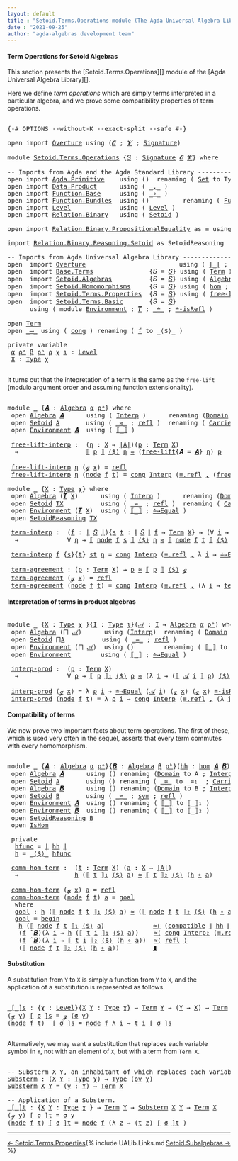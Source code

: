 ```yaml
---
layout: default
title : "Setoid.Terms.Operations module (The Agda Universal Algebra Library)"
date : "2021-09-25"
author: "agda-algebras development team"
---
```


#### <a id="term-operations">Term Operations for Setoid Algebras</a>

This section presents the [Setoid.Terms.Operations][] module of the [Agda Universal Algebra Library][].

Here we define *term operations* which are simply terms interpreted in a particular algebra, and we prove some compatibility properties of term operations.

<pre class="Agda">

<a id="511" class="Symbol">{-#</a> <a id="515" class="Keyword">OPTIONS</a> <a id="523" class="Pragma">--without-K</a> <a id="535" class="Pragma">--exact-split</a> <a id="549" class="Pragma">--safe</a> <a id="556" class="Symbol">#-}</a>

<a id="561" class="Keyword">open</a> <a id="566" class="Keyword">import</a> <a id="573" href="Overture.html" class="Module">Overture</a> <a id="582" class="Keyword">using</a> <a id="588" class="Symbol">(</a><a id="589" href="Overture.Signatures.html#520" class="Generalizable">𝓞</a> <a id="591" class="Symbol">;</a> <a id="593" href="Overture.Signatures.html#522" class="Generalizable">𝓥</a> <a id="595" class="Symbol">;</a> <a id="597" href="Overture.Signatures.html#3171" class="Function">Signature</a><a id="606" class="Symbol">)</a>

<a id="609" class="Keyword">module</a> <a id="616" href="Setoid.Terms.Operations.html" class="Module">Setoid.Terms.Operations</a> <a id="640" class="Symbol">{</a><a id="641" href="Setoid.Terms.Operations.html#641" class="Bound">𝑆</a> <a id="643" class="Symbol">:</a> <a id="645" href="Overture.Signatures.html#3171" class="Function">Signature</a> <a id="655" href="Overture.Signatures.html#520" class="Generalizable">𝓞</a> <a id="657" href="Overture.Signatures.html#522" class="Generalizable">𝓥</a><a id="658" class="Symbol">}</a> <a id="660" class="Keyword">where</a>

<a id="667" class="Comment">-- Imports from Agda and the Agda Standard Library ---------------------</a>
<a id="740" class="Keyword">open</a> <a id="745" class="Keyword">import</a> <a id="752" href="Agda.Primitive.html" class="Module">Agda.Primitive</a>    <a id="770" class="Keyword">using</a> <a id="776" class="Symbol">()</a>  <a id="780" class="Keyword">renaming</a> <a id="789" class="Symbol">(</a> <a id="791" href="Agda.Primitive.html#326" class="Primitive">Set</a> <a id="795" class="Symbol">to</a> <a id="798" class="Primitive">Type</a> <a id="803" class="Symbol">)</a>
<a id="805" class="Keyword">open</a> <a id="810" class="Keyword">import</a> <a id="817" href="Data.Product.html" class="Module">Data.Product</a>      <a id="835" class="Keyword">using</a> <a id="841" class="Symbol">(</a> <a id="843" href="Agda.Builtin.Sigma.html#236" class="InductiveConstructor Operator">_,_</a> <a id="847" class="Symbol">)</a>
<a id="849" class="Keyword">open</a> <a id="854" class="Keyword">import</a> <a id="861" href="Function.Base.html" class="Module">Function.Base</a>     <a id="879" class="Keyword">using</a> <a id="885" class="Symbol">(</a> <a id="887" href="Function.Base.html#1031" class="Function Operator">_∘_</a> <a id="891" class="Symbol">)</a>
<a id="893" class="Keyword">open</a> <a id="898" class="Keyword">import</a> <a id="905" href="Function.Bundles.html" class="Module">Function.Bundles</a>  <a id="923" class="Keyword">using</a> <a id="929" class="Symbol">()</a>         <a id="940" class="Keyword">renaming</a> <a id="949" class="Symbol">(</a> <a id="951" href="Function.Bundles.html#1868" class="Record">Func</a> <a id="956" class="Symbol">to</a> <a id="959" class="Record">_⟶_</a> <a id="963" class="Symbol">)</a>
<a id="965" class="Keyword">open</a> <a id="970" class="Keyword">import</a> <a id="977" href="Level.html" class="Module">Level</a>             <a id="995" class="Keyword">using</a> <a id="1001" class="Symbol">(</a> <a id="1003" href="Agda.Primitive.html#597" class="Postulate">Level</a> <a id="1009" class="Symbol">)</a>
<a id="1011" class="Keyword">open</a> <a id="1016" class="Keyword">import</a> <a id="1023" href="Relation.Binary.html" class="Module">Relation.Binary</a>   <a id="1041" class="Keyword">using</a> <a id="1047" class="Symbol">(</a> <a id="1049" href="Relation.Binary.Bundles.html#1009" class="Record">Setoid</a> <a id="1056" class="Symbol">)</a>

<a id="1059" class="Keyword">open</a> <a id="1064" class="Keyword">import</a> <a id="1071" href="Relation.Binary.PropositionalEquality.html" class="Module">Relation.Binary.PropositionalEquality</a> <a id="1109" class="Symbol">as</a> <a id="1112" class="Module">≡</a> <a id="1114" class="Keyword">using</a> <a id="1120" class="Symbol">(</a> <a id="1122" href="Agda.Builtin.Equality.html#151" class="Datatype Operator">_≡_</a> <a id="1126" class="Symbol">)</a>

<a id="1129" class="Keyword">import</a> <a id="1136" href="Relation.Binary.Reasoning.Setoid.html" class="Module">Relation.Binary.Reasoning.Setoid</a> <a id="1169" class="Symbol">as</a> <a id="1172" class="Module">SetoidReasoning</a>

<a id="1189" class="Comment">-- Imports from Agda Universal Algebra Library -----------------------------------</a>
<a id="1272" class="Keyword">open</a>  <a id="1278" class="Keyword">import</a> <a id="1285" href="Overture.html" class="Module">Overture</a>                         <a id="1318" class="Keyword">using</a> <a id="1324" class="Symbol">(</a> <a id="1326" href="Overture.Basic.html#4303" class="Function Operator">∣_∣</a> <a id="1330" class="Symbol">;</a> <a id="1332" href="Overture.Basic.html#4341" class="Function Operator">∥_∥</a> <a id="1336" class="Symbol">)</a>
<a id="1338" class="Keyword">open</a>  <a id="1344" class="Keyword">import</a> <a id="1351" href="Base.Terms.html" class="Module">Base.Terms</a>               <a id="1376" class="Symbol">{</a><a id="1377" class="Argument">𝑆</a> <a id="1379" class="Symbol">=</a> <a id="1381" href="Setoid.Terms.Operations.html#641" class="Bound">𝑆</a><a id="1382" class="Symbol">}</a> <a id="1384" class="Keyword">using</a> <a id="1390" class="Symbol">(</a> <a id="1392" href="Base.Terms.Basic.html#2087" class="Datatype">Term</a> <a id="1397" class="Symbol">)</a>
<a id="1399" class="Keyword">open</a>  <a id="1405" class="Keyword">import</a> <a id="1412" href="Setoid.Algebras.html" class="Module">Setoid.Algebras</a>          <a id="1437" class="Symbol">{</a><a id="1438" class="Argument">𝑆</a> <a id="1440" class="Symbol">=</a> <a id="1442" href="Setoid.Terms.Operations.html#641" class="Bound">𝑆</a><a id="1443" class="Symbol">}</a> <a id="1445" class="Keyword">using</a> <a id="1451" class="Symbol">(</a> <a id="1453" href="Setoid.Algebras.Basic.html#2865" class="Record">Algebra</a> <a id="1461" class="Symbol">;</a> <a id="1463" href="Setoid.Algebras.Basic.html#3804" class="Function Operator">_̂_</a> <a id="1467" class="Symbol">;</a> <a id="1469" href="Setoid.Algebras.Basic.html#1094" class="Function">ov</a> <a id="1472" class="Symbol">;</a> <a id="1474" href="Setoid.Algebras.Products.html#1635" class="Function">⨅</a> <a id="1476" class="Symbol">)</a>
<a id="1478" class="Keyword">open</a>  <a id="1484" class="Keyword">import</a> <a id="1491" href="Setoid.Homomorphisms.html" class="Module">Setoid.Homomorphisms</a>     <a id="1516" class="Symbol">{</a><a id="1517" class="Argument">𝑆</a> <a id="1519" class="Symbol">=</a> <a id="1521" href="Setoid.Terms.Operations.html#641" class="Bound">𝑆</a><a id="1522" class="Symbol">}</a> <a id="1524" class="Keyword">using</a> <a id="1530" class="Symbol">(</a> <a id="1532" href="Setoid.Homomorphisms.Basic.html#1918" class="Function">hom</a> <a id="1536" class="Symbol">;</a> <a id="1538" href="Setoid.Homomorphisms.Basic.html#1825" class="Record">IsHom</a> <a id="1544" class="Symbol">)</a>
<a id="1546" class="Keyword">open</a>  <a id="1552" class="Keyword">import</a> <a id="1559" href="Setoid.Terms.Properties.html" class="Module">Setoid.Terms.Properties</a>  <a id="1584" class="Symbol">{</a><a id="1585" class="Argument">𝑆</a> <a id="1587" class="Symbol">=</a> <a id="1589" href="Setoid.Terms.Operations.html#641" class="Bound">𝑆</a><a id="1590" class="Symbol">}</a> <a id="1592" class="Keyword">using</a> <a id="1598" class="Symbol">(</a> <a id="1600" href="Setoid.Terms.Properties.html#2572" class="Function">free-lift</a> <a id="1610" class="Symbol">)</a>
<a id="1612" class="Keyword">open</a>  <a id="1618" class="Keyword">import</a> <a id="1625" href="Setoid.Terms.Basic.html" class="Module">Setoid.Terms.Basic</a>       <a id="1650" class="Symbol">{</a><a id="1651" class="Argument">𝑆</a> <a id="1653" class="Symbol">=</a> <a id="1655" href="Setoid.Terms.Operations.html#641" class="Bound">𝑆</a><a id="1656" class="Symbol">}</a>
      <a id="1664" class="Keyword">using</a> <a id="1670" class="Symbol">(</a> <a id="1672" class="Keyword">module</a> <a id="1679" href="Setoid.Terms.Basic.html#3846" class="Module">Environment</a> <a id="1691" class="Symbol">;</a> <a id="1693" href="Setoid.Terms.Basic.html#2876" class="Function">𝑻</a> <a id="1695" class="Symbol">;</a> <a id="1697" href="Setoid.Terms.Basic.html#2024" class="Datatype Operator">_≐_</a> <a id="1701" class="Symbol">;</a> <a id="1703" href="Setoid.Terms.Basic.html#2259" class="Function">≐-isRefl</a> <a id="1712" class="Symbol">)</a>

<a id="1715" class="Keyword">open</a> <a id="1720" href="Base.Terms.Basic.html#2087" class="Module">Term</a>
<a id="1725" class="Keyword">open</a> <a id="1730" href="Setoid.Terms.Operations.html#959" class="Module">_⟶_</a> <a id="1734" class="Keyword">using</a> <a id="1740" class="Symbol">(</a> <a id="1742" href="Function.Bundles.html#1938" class="Field">cong</a> <a id="1747" class="Symbol">)</a> <a id="1749" class="Keyword">renaming</a> <a id="1758" class="Symbol">(</a> <a id="1760" href="Function.Bundles.html#1919" class="Field">f</a> <a id="1762" class="Symbol">to</a> <a id="1765" class="Field">_⟨$⟩_</a> <a id="1771" class="Symbol">)</a>

<a id="1774" class="Keyword">private</a> <a id="1782" class="Keyword">variable</a>
 <a id="1792" href="Setoid.Terms.Operations.html#1792" class="Generalizable">α</a> <a id="1794" href="Setoid.Terms.Operations.html#1794" class="Generalizable">ρᵃ</a> <a id="1797" href="Setoid.Terms.Operations.html#1797" class="Generalizable">β</a> <a id="1799" href="Setoid.Terms.Operations.html#1799" class="Generalizable">ρᵇ</a> <a id="1802" href="Setoid.Terms.Operations.html#1802" class="Generalizable">ρ</a> <a id="1804" href="Setoid.Terms.Operations.html#1804" class="Generalizable">χ</a> <a id="1806" href="Setoid.Terms.Operations.html#1806" class="Generalizable">ι</a> <a id="1808" class="Symbol">:</a> <a id="1810" href="Agda.Primitive.html#597" class="Postulate">Level</a>
 <a id="1817" href="Setoid.Terms.Operations.html#1817" class="Generalizable">X</a> <a id="1819" class="Symbol">:</a> <a id="1821" href="Setoid.Terms.Operations.html#798" class="Primitive">Type</a> <a id="1826" href="Setoid.Terms.Operations.html#1804" class="Generalizable">χ</a>

</pre>

It turns out that the intepretation of a term is the same as the `free-lift` (modulo argument order and assuming function extensionality).

<pre class="Agda">

<a id="1995" class="Keyword">module</a> <a id="2002" href="Setoid.Terms.Operations.html#2002" class="Module">_</a> <a id="2004" class="Symbol">{</a><a id="2005" href="Setoid.Terms.Operations.html#2005" class="Bound">𝑨</a> <a id="2007" class="Symbol">:</a> <a id="2009" href="Setoid.Algebras.Basic.html#2865" class="Record">Algebra</a> <a id="2017" href="Setoid.Terms.Operations.html#1792" class="Generalizable">α</a> <a id="2019" href="Setoid.Terms.Operations.html#1794" class="Generalizable">ρᵃ</a><a id="2021" class="Symbol">}</a> <a id="2023" class="Keyword">where</a>
 <a id="2030" class="Keyword">open</a> <a id="2035" href="Setoid.Algebras.Basic.html#2865" class="Module">Algebra</a> <a id="2043" href="Setoid.Terms.Operations.html#2005" class="Bound">𝑨</a>      <a id="2050" class="Keyword">using</a> <a id="2056" class="Symbol">(</a> <a id="2058" href="Setoid.Algebras.Basic.html#2944" class="Field">Interp</a> <a id="2065" class="Symbol">)</a>      <a id="2072" class="Keyword">renaming</a> <a id="2081" class="Symbol">(</a><a id="2082" href="Setoid.Algebras.Basic.html#2922" class="Field">Domain</a> <a id="2089" class="Symbol">to</a> <a id="2092" class="Field">A</a> <a id="2094" class="Symbol">)</a>
 <a id="2097" class="Keyword">open</a> <a id="2102" href="Relation.Binary.Bundles.html#1009" class="Module">Setoid</a> <a id="2109" href="Setoid.Terms.Operations.html#2092" class="Field">A</a>       <a id="2117" class="Keyword">using</a> <a id="2123" class="Symbol">(</a> <a id="2125" href="Relation.Binary.Bundles.html#1098" class="Field Operator">_≈_</a> <a id="2129" class="Symbol">;</a> <a id="2131" href="Relation.Binary.Structures.html#1568" class="Function">refl</a> <a id="2136" class="Symbol">)</a>  <a id="2139" class="Keyword">renaming</a> <a id="2148" class="Symbol">(</a> <a id="2150" href="Relation.Binary.Bundles.html#1072" class="Field">Carrier</a> <a id="2158" class="Symbol">to</a> <a id="2161" class="Field">∣A∣</a> <a id="2165" class="Symbol">)</a>
 <a id="2168" class="Keyword">open</a> <a id="2173" href="Setoid.Terms.Basic.html#3846" class="Module">Environment</a> <a id="2185" href="Setoid.Terms.Operations.html#2005" class="Bound">𝑨</a>  <a id="2188" class="Keyword">using</a> <a id="2194" class="Symbol">(</a> <a id="2196" href="Setoid.Terms.Basic.html#4904" class="Function Operator">⟦_⟧</a> <a id="2200" class="Symbol">)</a>

 <a id="2204" href="Setoid.Terms.Operations.html#2204" class="Function">free-lift-interp</a> <a id="2221" class="Symbol">:</a>  <a id="2224" class="Symbol">(</a><a id="2225" href="Setoid.Terms.Operations.html#2225" class="Bound">η</a> <a id="2227" class="Symbol">:</a> <a id="2229" href="Setoid.Terms.Operations.html#1817" class="Generalizable">X</a> <a id="2231" class="Symbol">→</a> <a id="2233" href="Setoid.Terms.Operations.html#2161" class="Function">∣A∣</a><a id="2236" class="Symbol">)(</a><a id="2238" href="Setoid.Terms.Operations.html#2238" class="Bound">p</a> <a id="2240" class="Symbol">:</a> <a id="2242" href="Base.Terms.Basic.html#2087" class="Datatype">Term</a> <a id="2247" href="Setoid.Terms.Operations.html#1817" class="Generalizable">X</a><a id="2248" class="Symbol">)</a>
  <a id="2252" class="Symbol">→</a>                  <a id="2271" href="Setoid.Terms.Basic.html#4904" class="Function Operator">⟦</a> <a id="2273" href="Setoid.Terms.Operations.html#2238" class="Bound">p</a> <a id="2275" href="Setoid.Terms.Basic.html#4904" class="Function Operator">⟧</a> <a id="2277" href="Setoid.Terms.Operations.html#1765" class="Field Operator">⟨$⟩</a> <a id="2281" href="Setoid.Terms.Operations.html#2225" class="Bound">η</a> <a id="2283" href="Relation.Binary.Bundles.html#1098" class="Function Operator">≈</a> <a id="2285" class="Symbol">(</a><a id="2286" href="Setoid.Terms.Properties.html#2572" class="Function">free-lift</a><a id="2295" class="Symbol">{</a><a id="2296" class="Argument">𝑨</a> <a id="2298" class="Symbol">=</a> <a id="2300" href="Setoid.Terms.Operations.html#2005" class="Bound">𝑨</a><a id="2301" class="Symbol">}</a> <a id="2303" href="Setoid.Terms.Operations.html#2225" class="Bound">η</a><a id="2304" class="Symbol">)</a> <a id="2306" href="Setoid.Terms.Operations.html#2238" class="Bound">p</a>

 <a id="2310" href="Setoid.Terms.Operations.html#2204" class="Function">free-lift-interp</a> <a id="2327" href="Setoid.Terms.Operations.html#2327" class="Bound">η</a> <a id="2329" class="Symbol">(</a><a id="2330" href="Base.Terms.Basic.html#2128" class="InductiveConstructor">ℊ</a> <a id="2332" href="Setoid.Terms.Operations.html#2332" class="Bound">x</a><a id="2333" class="Symbol">)</a> <a id="2335" class="Symbol">=</a> <a id="2337" href="Relation.Binary.Structures.html#1568" class="Function">refl</a>
 <a id="2343" href="Setoid.Terms.Operations.html#2204" class="Function">free-lift-interp</a> <a id="2360" href="Setoid.Terms.Operations.html#2360" class="Bound">η</a> <a id="2362" class="Symbol">(</a><a id="2363" href="Base.Terms.Basic.html#2170" class="InductiveConstructor">node</a> <a id="2368" href="Setoid.Terms.Operations.html#2368" class="Bound">f</a> <a id="2370" href="Setoid.Terms.Operations.html#2370" class="Bound">t</a><a id="2371" class="Symbol">)</a> <a id="2373" class="Symbol">=</a> <a id="2375" href="Function.Bundles.html#1938" class="Field">cong</a> <a id="2380" href="Setoid.Algebras.Basic.html#2944" class="Field">Interp</a> <a id="2387" class="Symbol">(</a><a id="2388" href="Agda.Builtin.Equality.html#208" class="InductiveConstructor">≡.refl</a> <a id="2395" href="Agda.Builtin.Sigma.html#236" class="InductiveConstructor Operator">,</a> <a id="2397" class="Symbol">(</a><a id="2398" href="Setoid.Terms.Operations.html#2204" class="Function">free-lift-interp</a> <a id="2415" href="Setoid.Terms.Operations.html#2360" class="Bound">η</a><a id="2416" class="Symbol">)</a> <a id="2418" href="Function.Base.html#1031" class="Function Operator">∘</a> <a id="2420" href="Setoid.Terms.Operations.html#2370" class="Bound">t</a><a id="2421" class="Symbol">)</a>

<a id="2424" class="Keyword">module</a> <a id="2431" href="Setoid.Terms.Operations.html#2431" class="Module">_</a> <a id="2433" class="Symbol">{</a><a id="2434" href="Setoid.Terms.Operations.html#2434" class="Bound">X</a> <a id="2436" class="Symbol">:</a> <a id="2438" href="Setoid.Terms.Operations.html#798" class="Primitive">Type</a> <a id="2443" href="Setoid.Terms.Operations.html#1804" class="Generalizable">χ</a><a id="2444" class="Symbol">}</a> <a id="2446" class="Keyword">where</a>
 <a id="2453" class="Keyword">open</a> <a id="2458" href="Setoid.Algebras.Basic.html#2865" class="Module">Algebra</a> <a id="2466" class="Symbol">(</a><a id="2467" href="Setoid.Terms.Basic.html#2876" class="Function">𝑻</a> <a id="2469" href="Setoid.Terms.Operations.html#2434" class="Bound">X</a><a id="2470" class="Symbol">)</a>      <a id="2477" class="Keyword">using</a> <a id="2483" class="Symbol">(</a> <a id="2485" href="Setoid.Algebras.Basic.html#2944" class="Field">Interp</a> <a id="2492" class="Symbol">)</a>      <a id="2499" class="Keyword">renaming</a> <a id="2508" class="Symbol">(</a><a id="2509" href="Setoid.Algebras.Basic.html#2922" class="Field">Domain</a> <a id="2516" class="Symbol">to</a> <a id="2519" class="Field">TX</a> <a id="2522" class="Symbol">)</a>
 <a id="2525" class="Keyword">open</a> <a id="2530" href="Relation.Binary.Bundles.html#1009" class="Module">Setoid</a> <a id="2537" href="Setoid.Terms.Operations.html#2519" class="Function">TX</a>          <a id="2549" class="Keyword">using</a> <a id="2555" class="Symbol">(</a> <a id="2557" href="Relation.Binary.Bundles.html#1098" class="Field Operator">_≈_</a> <a id="2561" class="Symbol">;</a> <a id="2563" href="Relation.Binary.Structures.html#1568" class="Function">refl</a> <a id="2568" class="Symbol">)</a>  <a id="2571" class="Keyword">renaming</a> <a id="2580" class="Symbol">(</a> <a id="2582" href="Relation.Binary.Bundles.html#1072" class="Field">Carrier</a> <a id="2590" class="Symbol">to</a> <a id="2593" class="Field">∣TX∣</a> <a id="2598" class="Symbol">)</a>
 <a id="2601" class="Keyword">open</a> <a id="2606" href="Setoid.Terms.Basic.html#3846" class="Module">Environment</a> <a id="2618" class="Symbol">(</a><a id="2619" href="Setoid.Terms.Basic.html#2876" class="Function">𝑻</a> <a id="2621" href="Setoid.Terms.Operations.html#2434" class="Bound">X</a><a id="2622" class="Symbol">)</a>  <a id="2625" class="Keyword">using</a> <a id="2631" class="Symbol">(</a> <a id="2633" href="Setoid.Terms.Basic.html#4904" class="Function Operator">⟦_⟧</a> <a id="2637" class="Symbol">;</a> <a id="2639" href="Setoid.Terms.Basic.html#5440" class="Function">≐→Equal</a> <a id="2647" class="Symbol">)</a>
 <a id="2650" class="Keyword">open</a> <a id="2655" href="Relation.Binary.Reasoning.Setoid.html" class="Module">SetoidReasoning</a> <a id="2671" href="Setoid.Terms.Operations.html#2519" class="Function">TX</a>

 <a id="2676" href="Setoid.Terms.Operations.html#2676" class="Function">term-interp</a> <a id="2688" class="Symbol">:</a>  <a id="2691" class="Symbol">(</a><a id="2692" href="Setoid.Terms.Operations.html#2692" class="Bound">f</a> <a id="2694" class="Symbol">:</a> <a id="2696" href="Overture.Basic.html#4303" class="Function Operator">∣</a> <a id="2698" href="Setoid.Terms.Operations.html#641" class="Bound">𝑆</a> <a id="2700" href="Overture.Basic.html#4303" class="Function Operator">∣</a><a id="2701" class="Symbol">){</a><a id="2703" href="Setoid.Terms.Operations.html#2703" class="Bound">s</a> <a id="2705" href="Setoid.Terms.Operations.html#2705" class="Bound">t</a> <a id="2707" class="Symbol">:</a> <a id="2709" href="Overture.Basic.html#4341" class="Function Operator">∥</a> <a id="2711" href="Setoid.Terms.Operations.html#641" class="Bound">𝑆</a> <a id="2713" href="Overture.Basic.html#4341" class="Function Operator">∥</a> <a id="2715" href="Setoid.Terms.Operations.html#2692" class="Bound">f</a> <a id="2717" class="Symbol">→</a> <a id="2719" href="Base.Terms.Basic.html#2087" class="Datatype">Term</a> <a id="2724" href="Setoid.Terms.Operations.html#2434" class="Bound">X</a><a id="2725" class="Symbol">}</a> <a id="2727" class="Symbol">→</a> <a id="2729" class="Symbol">(∀</a> <a id="2732" href="Setoid.Terms.Operations.html#2732" class="Bound">i</a> <a id="2734" class="Symbol">→</a> <a id="2736" href="Setoid.Terms.Operations.html#2703" class="Bound">s</a> <a id="2738" href="Setoid.Terms.Operations.html#2732" class="Bound">i</a> <a id="2740" href="Setoid.Terms.Basic.html#2024" class="Datatype Operator">≐</a> <a id="2742" href="Setoid.Terms.Operations.html#2705" class="Bound">t</a> <a id="2744" href="Setoid.Terms.Operations.html#2732" class="Bound">i</a><a id="2745" class="Symbol">)</a>
  <a id="2749" class="Symbol">→</a>             <a id="2763" class="Symbol">∀</a> <a id="2765" href="Setoid.Terms.Operations.html#2765" class="Bound">η</a> <a id="2767" class="Symbol">→</a> <a id="2769" href="Setoid.Terms.Basic.html#4904" class="Function Operator">⟦</a> <a id="2771" href="Base.Terms.Basic.html#2170" class="InductiveConstructor">node</a> <a id="2776" href="Setoid.Terms.Operations.html#2692" class="Bound">f</a> <a id="2778" href="Setoid.Terms.Operations.html#2703" class="Bound">s</a> <a id="2780" href="Setoid.Terms.Basic.html#4904" class="Function Operator">⟧</a> <a id="2782" href="Setoid.Terms.Operations.html#1765" class="Field Operator">⟨$⟩</a> <a id="2786" href="Setoid.Terms.Operations.html#2765" class="Bound">η</a> <a id="2788" href="Relation.Binary.Bundles.html#1098" class="Function Operator">≈</a> <a id="2790" href="Setoid.Terms.Basic.html#4904" class="Function Operator">⟦</a> <a id="2792" href="Base.Terms.Basic.html#2170" class="InductiveConstructor">node</a> <a id="2797" href="Setoid.Terms.Operations.html#2692" class="Bound">f</a> <a id="2799" href="Setoid.Terms.Operations.html#2705" class="Bound">t</a> <a id="2801" href="Setoid.Terms.Basic.html#4904" class="Function Operator">⟧</a> <a id="2803" href="Setoid.Terms.Operations.html#1765" class="Field Operator">⟨$⟩</a> <a id="2807" href="Setoid.Terms.Operations.html#2765" class="Bound">η</a> <a id="2809" class="Comment">-- (f ̂ 𝑻 X) t</a>

 <a id="2826" href="Setoid.Terms.Operations.html#2676" class="Function">term-interp</a> <a id="2838" href="Setoid.Terms.Operations.html#2838" class="Bound">f</a> <a id="2840" class="Symbol">{</a><a id="2841" href="Setoid.Terms.Operations.html#2841" class="Bound">s</a><a id="2842" class="Symbol">}{</a><a id="2844" href="Setoid.Terms.Operations.html#2844" class="Bound">t</a><a id="2845" class="Symbol">}</a> <a id="2847" href="Setoid.Terms.Operations.html#2847" class="Bound">st</a> <a id="2850" href="Setoid.Terms.Operations.html#2850" class="Bound">η</a> <a id="2852" class="Symbol">=</a> <a id="2854" href="Function.Bundles.html#1938" class="Field">cong</a> <a id="2859" href="Setoid.Algebras.Basic.html#2944" class="Function">Interp</a> <a id="2866" class="Symbol">(</a><a id="2867" href="Agda.Builtin.Equality.html#208" class="InductiveConstructor">≡.refl</a> <a id="2874" href="Agda.Builtin.Sigma.html#236" class="InductiveConstructor Operator">,</a> <a id="2876" class="Symbol">λ</a> <a id="2878" href="Setoid.Terms.Operations.html#2878" class="Bound">i</a> <a id="2880" class="Symbol">→</a> <a id="2882" href="Setoid.Terms.Basic.html#5440" class="Function">≐→Equal</a> <a id="2890" class="Symbol">(</a><a id="2891" href="Setoid.Terms.Operations.html#2841" class="Bound">s</a> <a id="2893" href="Setoid.Terms.Operations.html#2878" class="Bound">i</a><a id="2894" class="Symbol">)</a> <a id="2896" class="Symbol">(</a><a id="2897" href="Setoid.Terms.Operations.html#2844" class="Bound">t</a> <a id="2899" href="Setoid.Terms.Operations.html#2878" class="Bound">i</a><a id="2900" class="Symbol">)</a> <a id="2902" class="Symbol">(</a><a id="2903" href="Setoid.Terms.Operations.html#2847" class="Bound">st</a> <a id="2906" href="Setoid.Terms.Operations.html#2878" class="Bound">i</a><a id="2907" class="Symbol">)</a> <a id="2909" href="Setoid.Terms.Operations.html#2850" class="Bound">η</a> <a id="2911" class="Symbol">)</a>

 <a id="2915" href="Setoid.Terms.Operations.html#2915" class="Function">term-agreement</a> <a id="2930" class="Symbol">:</a> <a id="2932" class="Symbol">(</a><a id="2933" href="Setoid.Terms.Operations.html#2933" class="Bound">p</a> <a id="2935" class="Symbol">:</a> <a id="2937" href="Base.Terms.Basic.html#2087" class="Datatype">Term</a> <a id="2942" href="Setoid.Terms.Operations.html#2434" class="Bound">X</a><a id="2943" class="Symbol">)</a> <a id="2945" class="Symbol">→</a> <a id="2947" href="Setoid.Terms.Operations.html#2933" class="Bound">p</a> <a id="2949" href="Relation.Binary.Bundles.html#1098" class="Function Operator">≈</a> <a id="2951" href="Setoid.Terms.Basic.html#4904" class="Function Operator">⟦</a> <a id="2953" href="Setoid.Terms.Operations.html#2933" class="Bound">p</a> <a id="2955" href="Setoid.Terms.Basic.html#4904" class="Function Operator">⟧</a> <a id="2957" href="Setoid.Terms.Operations.html#1765" class="Field Operator">⟨$⟩</a> <a id="2961" href="Base.Terms.Basic.html#2128" class="InductiveConstructor">ℊ</a>
 <a id="2964" href="Setoid.Terms.Operations.html#2915" class="Function">term-agreement</a> <a id="2979" class="Symbol">(</a><a id="2980" href="Base.Terms.Basic.html#2128" class="InductiveConstructor">ℊ</a> <a id="2982" href="Setoid.Terms.Operations.html#2982" class="Bound">x</a><a id="2983" class="Symbol">)</a> <a id="2985" class="Symbol">=</a> <a id="2987" href="Relation.Binary.Structures.html#1568" class="Function">refl</a>
 <a id="2993" href="Setoid.Terms.Operations.html#2915" class="Function">term-agreement</a> <a id="3008" class="Symbol">(</a><a id="3009" href="Base.Terms.Basic.html#2170" class="InductiveConstructor">node</a> <a id="3014" href="Setoid.Terms.Operations.html#3014" class="Bound">f</a> <a id="3016" href="Setoid.Terms.Operations.html#3016" class="Bound">t</a><a id="3017" class="Symbol">)</a> <a id="3019" class="Symbol">=</a> <a id="3021" href="Function.Bundles.html#1938" class="Field">cong</a> <a id="3026" href="Setoid.Algebras.Basic.html#2944" class="Function">Interp</a> <a id="3033" class="Symbol">(</a><a id="3034" href="Agda.Builtin.Equality.html#208" class="InductiveConstructor">≡.refl</a> <a id="3041" href="Agda.Builtin.Sigma.html#236" class="InductiveConstructor Operator">,</a> <a id="3043" class="Symbol">(λ</a> <a id="3046" href="Setoid.Terms.Operations.html#3046" class="Bound">i</a> <a id="3048" class="Symbol">→</a> <a id="3050" href="Setoid.Terms.Operations.html#2915" class="Function">term-agreement</a> <a id="3065" class="Symbol">(</a><a id="3066" href="Setoid.Terms.Operations.html#3016" class="Bound">t</a> <a id="3068" href="Setoid.Terms.Operations.html#3046" class="Bound">i</a><a id="3069" class="Symbol">)))</a>
</pre>

#### <a id="interpretation-of-terms-in-product-algebras">Interpretation of terms in product algebras</a>

<pre class="Agda">

<a id="3205" class="Keyword">module</a> <a id="3212" href="Setoid.Terms.Operations.html#3212" class="Module">_</a> <a id="3214" class="Symbol">{</a><a id="3215" href="Setoid.Terms.Operations.html#3215" class="Bound">X</a> <a id="3217" class="Symbol">:</a> <a id="3219" href="Setoid.Terms.Operations.html#798" class="Primitive">Type</a> <a id="3224" href="Setoid.Terms.Operations.html#1804" class="Generalizable">χ</a> <a id="3226" class="Symbol">}{</a><a id="3228" href="Setoid.Terms.Operations.html#3228" class="Bound">I</a> <a id="3230" class="Symbol">:</a> <a id="3232" href="Setoid.Terms.Operations.html#798" class="Primitive">Type</a> <a id="3237" href="Setoid.Terms.Operations.html#1806" class="Generalizable">ι</a><a id="3238" class="Symbol">}(</a><a id="3240" href="Setoid.Terms.Operations.html#3240" class="Bound">𝒜</a> <a id="3242" class="Symbol">:</a> <a id="3244" href="Setoid.Terms.Operations.html#3228" class="Bound">I</a> <a id="3246" class="Symbol">→</a> <a id="3248" href="Setoid.Algebras.Basic.html#2865" class="Record">Algebra</a> <a id="3256" href="Setoid.Terms.Operations.html#1792" class="Generalizable">α</a> <a id="3258" href="Setoid.Terms.Operations.html#1794" class="Generalizable">ρᵃ</a><a id="3260" class="Symbol">)</a> <a id="3262" class="Keyword">where</a>
 <a id="3269" class="Keyword">open</a> <a id="3274" href="Setoid.Algebras.Basic.html#2865" class="Module">Algebra</a> <a id="3282" class="Symbol">(</a><a id="3283" href="Setoid.Algebras.Products.html#1635" class="Function">⨅</a> <a id="3285" href="Setoid.Terms.Operations.html#3240" class="Bound">𝒜</a><a id="3286" class="Symbol">)</a>      <a id="3293" class="Keyword">using</a> <a id="3299" class="Symbol">(</a><a id="3300" href="Setoid.Algebras.Basic.html#2944" class="Field">Interp</a><a id="3306" class="Symbol">)</a>  <a id="3309" class="Keyword">renaming</a> <a id="3318" class="Symbol">(</a> <a id="3320" href="Setoid.Algebras.Basic.html#2922" class="Field">Domain</a> <a id="3327" class="Symbol">to</a> <a id="3330" class="Field">⨅A</a> <a id="3333" class="Symbol">)</a>
 <a id="3336" class="Keyword">open</a> <a id="3341" href="Relation.Binary.Bundles.html#1009" class="Module">Setoid</a> <a id="3348" href="Setoid.Terms.Operations.html#3330" class="Function">⨅A</a>          <a id="3360" class="Keyword">using</a> <a id="3366" class="Symbol">(</a> <a id="3368" href="Relation.Binary.Bundles.html#1098" class="Field Operator">_≈_</a> <a id="3372" class="Symbol">;</a> <a id="3374" href="Relation.Binary.Structures.html#1568" class="Function">refl</a> <a id="3379" class="Symbol">)</a>
 <a id="3382" class="Keyword">open</a> <a id="3387" href="Setoid.Terms.Basic.html#3846" class="Module">Environment</a> <a id="3399" class="Symbol">(</a><a id="3400" href="Setoid.Algebras.Products.html#1635" class="Function">⨅</a> <a id="3402" href="Setoid.Terms.Operations.html#3240" class="Bound">𝒜</a><a id="3403" class="Symbol">)</a>  <a id="3406" class="Keyword">using</a> <a id="3412" class="Symbol">()</a>        <a id="3422" class="Keyword">renaming</a> <a id="3431" class="Symbol">(</a> <a id="3433" href="Setoid.Terms.Basic.html#4904" class="Function Operator">⟦_⟧</a> <a id="3437" class="Symbol">to</a> <a id="3440" class="Function Operator">⟦_⟧₁</a> <a id="3445" class="Symbol">)</a>
 <a id="3448" class="Keyword">open</a> <a id="3453" href="Setoid.Terms.Basic.html#3846" class="Module">Environment</a>        <a id="3472" class="Keyword">using</a> <a id="3478" class="Symbol">(</a> <a id="3480" href="Setoid.Terms.Basic.html#4904" class="Function Operator">⟦_⟧</a> <a id="3484" class="Symbol">;</a> <a id="3486" href="Setoid.Terms.Basic.html#5440" class="Function">≐→Equal</a> <a id="3494" class="Symbol">)</a>

 <a id="3498" href="Setoid.Terms.Operations.html#3498" class="Function">interp-prod</a> <a id="3510" class="Symbol">:</a>  <a id="3513" class="Symbol">(</a><a id="3514" href="Setoid.Terms.Operations.html#3514" class="Bound">p</a> <a id="3516" class="Symbol">:</a> <a id="3518" href="Base.Terms.Basic.html#2087" class="Datatype">Term</a> <a id="3523" href="Setoid.Terms.Operations.html#3215" class="Bound">X</a><a id="3524" class="Symbol">)</a>
  <a id="3528" class="Symbol">→</a>             <a id="3542" class="Symbol">∀</a> <a id="3544" href="Setoid.Terms.Operations.html#3544" class="Bound">ρ</a> <a id="3546" class="Symbol">→</a> <a id="3548" href="Setoid.Terms.Operations.html#3440" class="Function Operator">⟦</a> <a id="3550" href="Setoid.Terms.Operations.html#3514" class="Bound">p</a> <a id="3552" href="Setoid.Terms.Operations.html#3440" class="Function Operator">⟧₁</a> <a id="3555" href="Setoid.Terms.Operations.html#1765" class="Field Operator">⟨$⟩</a> <a id="3559" href="Setoid.Terms.Operations.html#3544" class="Bound">ρ</a> <a id="3561" href="Relation.Binary.Bundles.html#1098" class="Function Operator">≈</a> <a id="3563" class="Symbol">(λ</a> <a id="3566" href="Setoid.Terms.Operations.html#3566" class="Bound">i</a> <a id="3568" class="Symbol">→</a> <a id="3570" class="Symbol">(</a><a id="3571" href="Setoid.Terms.Basic.html#4904" class="Function Operator">⟦</a> <a id="3573" href="Setoid.Terms.Operations.html#3240" class="Bound">𝒜</a> <a id="3575" href="Setoid.Terms.Operations.html#3566" class="Bound">i</a> <a id="3577" href="Setoid.Terms.Basic.html#4904" class="Function Operator">⟧</a> <a id="3579" href="Setoid.Terms.Operations.html#3514" class="Bound">p</a><a id="3580" class="Symbol">)</a> <a id="3582" href="Setoid.Terms.Operations.html#1765" class="Field Operator">⟨$⟩</a> <a id="3586" class="Symbol">(λ</a> <a id="3589" href="Setoid.Terms.Operations.html#3589" class="Bound">x</a> <a id="3591" class="Symbol">→</a> <a id="3593" class="Symbol">(</a><a id="3594" href="Setoid.Terms.Operations.html#3544" class="Bound">ρ</a> <a id="3596" href="Setoid.Terms.Operations.html#3589" class="Bound">x</a><a id="3597" class="Symbol">)</a> <a id="3599" href="Setoid.Terms.Operations.html#3566" class="Bound">i</a><a id="3600" class="Symbol">))</a>

 <a id="3605" href="Setoid.Terms.Operations.html#3498" class="Function">interp-prod</a> <a id="3617" class="Symbol">(</a><a id="3618" href="Base.Terms.Basic.html#2128" class="InductiveConstructor">ℊ</a> <a id="3620" href="Setoid.Terms.Operations.html#3620" class="Bound">x</a><a id="3621" class="Symbol">)</a> <a id="3623" class="Symbol">=</a> <a id="3625" class="Symbol">λ</a> <a id="3627" href="Setoid.Terms.Operations.html#3627" class="Bound">ρ</a> <a id="3629" href="Setoid.Terms.Operations.html#3629" class="Bound">i</a> <a id="3631" class="Symbol">→</a> <a id="3633" href="Setoid.Terms.Basic.html#5440" class="Function">≐→Equal</a> <a id="3641" class="Symbol">(</a><a id="3642" href="Setoid.Terms.Operations.html#3240" class="Bound">𝒜</a> <a id="3644" href="Setoid.Terms.Operations.html#3629" class="Bound">i</a><a id="3645" class="Symbol">)</a> <a id="3647" class="Symbol">(</a><a id="3648" href="Base.Terms.Basic.html#2128" class="InductiveConstructor">ℊ</a> <a id="3650" href="Setoid.Terms.Operations.html#3620" class="Bound">x</a><a id="3651" class="Symbol">)</a> <a id="3653" class="Symbol">(</a><a id="3654" href="Base.Terms.Basic.html#2128" class="InductiveConstructor">ℊ</a> <a id="3656" href="Setoid.Terms.Operations.html#3620" class="Bound">x</a><a id="3657" class="Symbol">)</a> <a id="3659" href="Setoid.Terms.Basic.html#2259" class="Function">≐-isRefl</a> <a id="3668" class="Symbol">λ</a> <a id="3670" href="Setoid.Terms.Operations.html#3670" class="Bound">x&#39;</a> <a id="3673" class="Symbol">→</a> <a id="3675" class="Symbol">(</a><a id="3676" href="Setoid.Terms.Operations.html#3627" class="Bound">ρ</a> <a id="3678" href="Setoid.Terms.Operations.html#3620" class="Bound">x</a><a id="3679" class="Symbol">)</a> <a id="3681" href="Setoid.Terms.Operations.html#3629" class="Bound">i</a>
 <a id="3684" href="Setoid.Terms.Operations.html#3498" class="Function">interp-prod</a> <a id="3696" class="Symbol">(</a><a id="3697" href="Base.Terms.Basic.html#2170" class="InductiveConstructor">node</a> <a id="3702" href="Setoid.Terms.Operations.html#3702" class="Bound">f</a> <a id="3704" href="Setoid.Terms.Operations.html#3704" class="Bound">t</a><a id="3705" class="Symbol">)</a> <a id="3707" class="Symbol">=</a> <a id="3709" class="Symbol">λ</a> <a id="3711" href="Setoid.Terms.Operations.html#3711" class="Bound">ρ</a> <a id="3713" href="Setoid.Terms.Operations.html#3713" class="Bound">i</a> <a id="3715" class="Symbol">→</a> <a id="3717" href="Function.Bundles.html#1938" class="Field">cong</a> <a id="3722" href="Setoid.Algebras.Basic.html#2944" class="Function">Interp</a> <a id="3729" class="Symbol">(</a><a id="3730" href="Agda.Builtin.Equality.html#208" class="InductiveConstructor">≡.refl</a> <a id="3737" href="Agda.Builtin.Sigma.html#236" class="InductiveConstructor Operator">,</a> <a id="3739" class="Symbol">(λ</a> <a id="3742" href="Setoid.Terms.Operations.html#3742" class="Bound">j</a> <a id="3744" href="Setoid.Terms.Operations.html#3744" class="Bound">k</a> <a id="3746" class="Symbol">→</a> <a id="3748" href="Setoid.Terms.Operations.html#3498" class="Function">interp-prod</a> <a id="3760" class="Symbol">(</a><a id="3761" href="Setoid.Terms.Operations.html#3704" class="Bound">t</a> <a id="3763" href="Setoid.Terms.Operations.html#3742" class="Bound">j</a><a id="3764" class="Symbol">)</a> <a id="3766" href="Setoid.Terms.Operations.html#3711" class="Bound">ρ</a> <a id="3768" href="Setoid.Terms.Operations.html#3744" class="Bound">k</a><a id="3769" class="Symbol">))</a> <a id="3772" href="Setoid.Terms.Operations.html#3713" class="Bound">i</a>
</pre>

#### <a id="compatibility-of-terms">Compatibility of terms</a>

We now prove two important facts about term operations.  The first of these, which is used very often in the sequel, asserts that every term commutes with every homomorphism.

<pre class="Agda">

<a id="4040" class="Keyword">module</a> <a id="4047" href="Setoid.Terms.Operations.html#4047" class="Module">_</a> <a id="4049" class="Symbol">{</a><a id="4050" href="Setoid.Terms.Operations.html#4050" class="Bound">𝑨</a> <a id="4052" class="Symbol">:</a> <a id="4054" href="Setoid.Algebras.Basic.html#2865" class="Record">Algebra</a> <a id="4062" href="Setoid.Terms.Operations.html#1792" class="Generalizable">α</a> <a id="4064" href="Setoid.Terms.Operations.html#1794" class="Generalizable">ρᵃ</a><a id="4066" class="Symbol">}{</a><a id="4068" href="Setoid.Terms.Operations.html#4068" class="Bound">𝑩</a> <a id="4070" class="Symbol">:</a> <a id="4072" href="Setoid.Algebras.Basic.html#2865" class="Record">Algebra</a> <a id="4080" href="Setoid.Terms.Operations.html#1797" class="Generalizable">β</a> <a id="4082" href="Setoid.Terms.Operations.html#1799" class="Generalizable">ρᵇ</a><a id="4084" class="Symbol">}(</a><a id="4086" href="Setoid.Terms.Operations.html#4086" class="Bound">hh</a> <a id="4089" class="Symbol">:</a> <a id="4091" href="Setoid.Homomorphisms.Basic.html#1918" class="Function">hom</a> <a id="4095" href="Setoid.Terms.Operations.html#4050" class="Bound">𝑨</a> <a id="4097" href="Setoid.Terms.Operations.html#4068" class="Bound">𝑩</a><a id="4098" class="Symbol">)</a> <a id="4100" class="Keyword">where</a>
 <a id="4107" class="Keyword">open</a> <a id="4112" href="Setoid.Algebras.Basic.html#2865" class="Module">Algebra</a> <a id="4120" href="Setoid.Terms.Operations.html#4050" class="Bound">𝑨</a>      <a id="4127" class="Keyword">using</a> <a id="4133" class="Symbol">()</a> <a id="4136" class="Keyword">renaming</a> <a id="4145" class="Symbol">(</a><a id="4146" href="Setoid.Algebras.Basic.html#2922" class="Field">Domain</a> <a id="4153" class="Symbol">to</a> <a id="4156" class="Field">A</a> <a id="4158" class="Symbol">;</a> <a id="4160" href="Setoid.Algebras.Basic.html#2944" class="Field">Interp</a> <a id="4167" class="Symbol">to</a> <a id="4170" class="Field">Interp₁</a> <a id="4178" class="Symbol">)</a>
 <a id="4181" class="Keyword">open</a> <a id="4186" href="Relation.Binary.Bundles.html#1009" class="Module">Setoid</a> <a id="4193" href="Setoid.Terms.Operations.html#4156" class="Function">A</a>       <a id="4201" class="Keyword">using</a> <a id="4207" class="Symbol">()</a> <a id="4210" class="Keyword">renaming</a> <a id="4219" class="Symbol">(</a> <a id="4221" href="Relation.Binary.Bundles.html#1098" class="Field Operator">_≈_</a> <a id="4225" class="Symbol">to</a> <a id="4228" class="Field Operator">_≈₁_</a> <a id="4233" class="Symbol">;</a> <a id="4235" href="Relation.Binary.Bundles.html#1072" class="Field">Carrier</a> <a id="4243" class="Symbol">to</a> <a id="4246" class="Field">∣A∣</a> <a id="4250" class="Symbol">)</a>
 <a id="4253" class="Keyword">open</a> <a id="4258" href="Setoid.Algebras.Basic.html#2865" class="Module">Algebra</a> <a id="4266" href="Setoid.Terms.Operations.html#4068" class="Bound">𝑩</a>      <a id="4273" class="Keyword">using</a> <a id="4279" class="Symbol">()</a> <a id="4282" class="Keyword">renaming</a> <a id="4291" class="Symbol">(</a><a id="4292" href="Setoid.Algebras.Basic.html#2922" class="Field">Domain</a> <a id="4299" class="Symbol">to</a> <a id="4302" class="Field">B</a> <a id="4304" class="Symbol">;</a> <a id="4306" href="Setoid.Algebras.Basic.html#2944" class="Field">Interp</a> <a id="4313" class="Symbol">to</a> <a id="4316" class="Field">Interp₂</a> <a id="4324" class="Symbol">)</a>
 <a id="4327" class="Keyword">open</a> <a id="4332" href="Relation.Binary.Bundles.html#1009" class="Module">Setoid</a> <a id="4339" href="Setoid.Terms.Operations.html#4302" class="Function">B</a>       <a id="4347" class="Keyword">using</a> <a id="4353" class="Symbol">(</a> <a id="4355" href="Relation.Binary.Bundles.html#1098" class="Field Operator">_≈_</a> <a id="4359" class="Symbol">;</a> <a id="4361" href="Relation.Binary.Structures.html#1594" class="Function">sym</a> <a id="4365" class="Symbol">;</a> <a id="4367" href="Relation.Binary.Structures.html#1568" class="Function">refl</a> <a id="4372" class="Symbol">)</a>
 <a id="4375" class="Keyword">open</a> <a id="4380" href="Setoid.Terms.Basic.html#3846" class="Module">Environment</a> <a id="4392" href="Setoid.Terms.Operations.html#4050" class="Bound">𝑨</a>  <a id="4395" class="Keyword">using</a> <a id="4401" class="Symbol">()</a> <a id="4404" class="Keyword">renaming</a> <a id="4413" class="Symbol">(</a> <a id="4415" href="Setoid.Terms.Basic.html#4904" class="Function Operator">⟦_⟧</a> <a id="4419" class="Symbol">to</a> <a id="4422" class="Function Operator">⟦_⟧₁</a> <a id="4427" class="Symbol">)</a>
 <a id="4430" class="Keyword">open</a> <a id="4435" href="Setoid.Terms.Basic.html#3846" class="Module">Environment</a> <a id="4447" href="Setoid.Terms.Operations.html#4068" class="Bound">𝑩</a>  <a id="4450" class="Keyword">using</a> <a id="4456" class="Symbol">()</a> <a id="4459" class="Keyword">renaming</a> <a id="4468" class="Symbol">(</a> <a id="4470" href="Setoid.Terms.Basic.html#4904" class="Function Operator">⟦_⟧</a> <a id="4474" class="Symbol">to</a> <a id="4477" class="Function Operator">⟦_⟧₂</a> <a id="4482" class="Symbol">)</a>
 <a id="4485" class="Keyword">open</a> <a id="4490" href="Relation.Binary.Reasoning.Setoid.html" class="Module">SetoidReasoning</a> <a id="4506" href="Setoid.Terms.Operations.html#4302" class="Function">B</a>
 <a id="4509" class="Keyword">open</a> <a id="4514" href="Setoid.Homomorphisms.Basic.html#1825" class="Module">IsHom</a>

 <a id="4522" class="Keyword">private</a>
  <a id="4532" href="Setoid.Terms.Operations.html#4532" class="Function">hfunc</a> <a id="4538" class="Symbol">=</a> <a id="4540" href="Overture.Basic.html#4303" class="Function Operator">∣</a> <a id="4542" href="Setoid.Terms.Operations.html#4086" class="Bound">hh</a> <a id="4545" href="Overture.Basic.html#4303" class="Function Operator">∣</a>
  <a id="4549" href="Setoid.Terms.Operations.html#4549" class="Function">h</a> <a id="4551" class="Symbol">=</a> <a id="4553" href="Setoid.Terms.Operations.html#1765" class="Field Operator">_⟨$⟩_</a> <a id="4559" href="Setoid.Terms.Operations.html#4532" class="Function">hfunc</a>

 <a id="4567" href="Setoid.Terms.Operations.html#4567" class="Function">comm-hom-term</a> <a id="4581" class="Symbol">:</a>  <a id="4584" class="Symbol">(</a><a id="4585" href="Setoid.Terms.Operations.html#4585" class="Bound">t</a> <a id="4587" class="Symbol">:</a> <a id="4589" href="Base.Terms.Basic.html#2087" class="Datatype">Term</a> <a id="4594" href="Setoid.Terms.Operations.html#1817" class="Generalizable">X</a><a id="4595" class="Symbol">)</a> <a id="4597" class="Symbol">(</a><a id="4598" href="Setoid.Terms.Operations.html#4598" class="Bound">a</a> <a id="4600" class="Symbol">:</a> <a id="4602" href="Setoid.Terms.Operations.html#1817" class="Generalizable">X</a> <a id="4604" class="Symbol">→</a> <a id="4606" href="Setoid.Terms.Operations.html#4246" class="Function">∣A∣</a><a id="4609" class="Symbol">)</a>
  <a id="4613" class="Symbol">→</a>               <a id="4629" href="Setoid.Terms.Operations.html#4549" class="Function">h</a> <a id="4631" class="Symbol">(</a><a id="4632" href="Setoid.Terms.Operations.html#4422" class="Function Operator">⟦</a> <a id="4634" href="Setoid.Terms.Operations.html#4585" class="Bound">t</a> <a id="4636" href="Setoid.Terms.Operations.html#4422" class="Function Operator">⟧₁</a> <a id="4639" href="Setoid.Terms.Operations.html#1765" class="Field Operator">⟨$⟩</a> <a id="4643" href="Setoid.Terms.Operations.html#4598" class="Bound">a</a><a id="4644" class="Symbol">)</a> <a id="4646" href="Relation.Binary.Bundles.html#1098" class="Function Operator">≈</a> <a id="4648" href="Setoid.Terms.Operations.html#4477" class="Function Operator">⟦</a> <a id="4650" href="Setoid.Terms.Operations.html#4585" class="Bound">t</a> <a id="4652" href="Setoid.Terms.Operations.html#4477" class="Function Operator">⟧₂</a> <a id="4655" href="Setoid.Terms.Operations.html#1765" class="Field Operator">⟨$⟩</a> <a id="4659" class="Symbol">(</a><a id="4660" href="Setoid.Terms.Operations.html#4549" class="Function">h</a> <a id="4662" href="Function.Base.html#1031" class="Function Operator">∘</a> <a id="4664" href="Setoid.Terms.Operations.html#4598" class="Bound">a</a><a id="4665" class="Symbol">)</a>

 <a id="4669" href="Setoid.Terms.Operations.html#4567" class="Function">comm-hom-term</a> <a id="4683" class="Symbol">(</a><a id="4684" href="Base.Terms.Basic.html#2128" class="InductiveConstructor">ℊ</a> <a id="4686" href="Setoid.Terms.Operations.html#4686" class="Bound">x</a><a id="4687" class="Symbol">)</a> <a id="4689" href="Setoid.Terms.Operations.html#4689" class="Bound">a</a> <a id="4691" class="Symbol">=</a> <a id="4693" href="Relation.Binary.Structures.html#1568" class="Function">refl</a>
 <a id="4699" href="Setoid.Terms.Operations.html#4567" class="Function">comm-hom-term</a> <a id="4713" class="Symbol">(</a><a id="4714" href="Base.Terms.Basic.html#2170" class="InductiveConstructor">node</a> <a id="4719" href="Setoid.Terms.Operations.html#4719" class="Bound">f</a> <a id="4721" href="Setoid.Terms.Operations.html#4721" class="Bound">t</a><a id="4722" class="Symbol">)</a> <a id="4724" href="Setoid.Terms.Operations.html#4724" class="Bound">a</a> <a id="4726" class="Symbol">=</a> <a id="4728" href="Setoid.Terms.Operations.html#4743" class="Function">goal</a>
  <a id="4735" class="Keyword">where</a>
  <a id="4743" href="Setoid.Terms.Operations.html#4743" class="Function">goal</a> <a id="4748" class="Symbol">:</a> <a id="4750" href="Setoid.Terms.Operations.html#4549" class="Function">h</a> <a id="4752" class="Symbol">(</a><a id="4753" href="Setoid.Terms.Operations.html#4422" class="Function Operator">⟦</a> <a id="4755" href="Base.Terms.Basic.html#2170" class="InductiveConstructor">node</a> <a id="4760" href="Setoid.Terms.Operations.html#4719" class="Bound">f</a> <a id="4762" href="Setoid.Terms.Operations.html#4721" class="Bound">t</a> <a id="4764" href="Setoid.Terms.Operations.html#4422" class="Function Operator">⟧₁</a> <a id="4767" href="Setoid.Terms.Operations.html#1765" class="Field Operator">⟨$⟩</a> <a id="4771" href="Setoid.Terms.Operations.html#4724" class="Bound">a</a><a id="4772" class="Symbol">)</a> <a id="4774" href="Relation.Binary.Bundles.html#1098" class="Function Operator">≈</a> <a id="4776" class="Symbol">(</a><a id="4777" href="Setoid.Terms.Operations.html#4477" class="Function Operator">⟦</a> <a id="4779" href="Base.Terms.Basic.html#2170" class="InductiveConstructor">node</a> <a id="4784" href="Setoid.Terms.Operations.html#4719" class="Bound">f</a> <a id="4786" href="Setoid.Terms.Operations.html#4721" class="Bound">t</a> <a id="4788" href="Setoid.Terms.Operations.html#4477" class="Function Operator">⟧₂</a> <a id="4791" href="Setoid.Terms.Operations.html#1765" class="Field Operator">⟨$⟩</a> <a id="4795" class="Symbol">(</a><a id="4796" href="Setoid.Terms.Operations.html#4549" class="Function">h</a> <a id="4798" href="Function.Base.html#1031" class="Function Operator">∘</a> <a id="4800" href="Setoid.Terms.Operations.html#4724" class="Bound">a</a><a id="4801" class="Symbol">))</a>
  <a id="4806" href="Setoid.Terms.Operations.html#4743" class="Function">goal</a> <a id="4811" class="Symbol">=</a> <a id="4813" href="Relation.Binary.Reasoning.Base.Single.html#1916" class="Function Operator">begin</a>
   <a id="4822" href="Setoid.Terms.Operations.html#4549" class="Function">h</a> <a id="4824" class="Symbol">(</a><a id="4825" href="Setoid.Terms.Operations.html#4422" class="Function Operator">⟦</a> <a id="4827" href="Base.Terms.Basic.html#2170" class="InductiveConstructor">node</a> <a id="4832" href="Setoid.Terms.Operations.html#4719" class="Bound">f</a> <a id="4834" href="Setoid.Terms.Operations.html#4721" class="Bound">t</a> <a id="4836" href="Setoid.Terms.Operations.html#4422" class="Function Operator">⟧₁</a> <a id="4839" href="Setoid.Terms.Operations.html#1765" class="Field Operator">⟨$⟩</a> <a id="4843" href="Setoid.Terms.Operations.html#4724" class="Bound">a</a><a id="4844" class="Symbol">)</a>             <a id="4858" href="Relation.Binary.Reasoning.Setoid.html#1052" class="Function">≈⟨</a> <a id="4861" class="Symbol">(</a><a id="4862" href="Setoid.Homomorphisms.Basic.html#1886" class="Field">compatible</a> <a id="4873" href="Overture.Basic.html#4341" class="Function Operator">∥</a> <a id="4875" href="Setoid.Terms.Operations.html#4086" class="Bound">hh</a> <a id="4878" href="Overture.Basic.html#4341" class="Function Operator">∥</a><a id="4879" class="Symbol">)</a> <a id="4881" href="Relation.Binary.Reasoning.Setoid.html#1052" class="Function">⟩</a>
   <a id="4886" class="Symbol">(</a><a id="4887" href="Setoid.Terms.Operations.html#4719" class="Bound">f</a> <a id="4889" href="Setoid.Algebras.Basic.html#3804" class="Function Operator">̂</a> <a id="4891" href="Setoid.Terms.Operations.html#4068" class="Bound">𝑩</a><a id="4892" class="Symbol">)(λ</a> <a id="4896" href="Setoid.Terms.Operations.html#4896" class="Bound">i</a> <a id="4898" class="Symbol">→</a> <a id="4900" href="Setoid.Terms.Operations.html#4549" class="Function">h</a> <a id="4902" class="Symbol">(</a><a id="4903" href="Setoid.Terms.Operations.html#4422" class="Function Operator">⟦</a> <a id="4905" href="Setoid.Terms.Operations.html#4721" class="Bound">t</a> <a id="4907" href="Setoid.Terms.Operations.html#4896" class="Bound">i</a> <a id="4909" href="Setoid.Terms.Operations.html#4422" class="Function Operator">⟧₁</a> <a id="4912" href="Setoid.Terms.Operations.html#1765" class="Field Operator">⟨$⟩</a> <a id="4916" href="Setoid.Terms.Operations.html#4724" class="Bound">a</a><a id="4917" class="Symbol">))</a>    <a id="4923" href="Relation.Binary.Reasoning.Setoid.html#1052" class="Function">≈⟨</a> <a id="4926" href="Function.Bundles.html#1938" class="Field">cong</a> <a id="4931" href="Setoid.Terms.Operations.html#4316" class="Function">Interp₂</a> <a id="4939" class="Symbol">(</a><a id="4940" href="Agda.Builtin.Equality.html#208" class="InductiveConstructor">≡.refl</a> <a id="4947" href="Agda.Builtin.Sigma.html#236" class="InductiveConstructor Operator">,</a> <a id="4949" class="Symbol">λ</a> <a id="4951" href="Setoid.Terms.Operations.html#4951" class="Bound">i</a> <a id="4953" class="Symbol">→</a> <a id="4955" href="Setoid.Terms.Operations.html#4567" class="Function">comm-hom-term</a> <a id="4969" class="Symbol">(</a><a id="4970" href="Setoid.Terms.Operations.html#4721" class="Bound">t</a> <a id="4972" href="Setoid.Terms.Operations.html#4951" class="Bound">i</a><a id="4973" class="Symbol">)</a> <a id="4975" href="Setoid.Terms.Operations.html#4724" class="Bound">a</a><a id="4976" class="Symbol">)</a> <a id="4978" href="Relation.Binary.Reasoning.Setoid.html#1052" class="Function">⟩</a>
   <a id="4983" class="Symbol">(</a><a id="4984" href="Setoid.Terms.Operations.html#4719" class="Bound">f</a> <a id="4986" href="Setoid.Algebras.Basic.html#3804" class="Function Operator">̂</a> <a id="4988" href="Setoid.Terms.Operations.html#4068" class="Bound">𝑩</a><a id="4989" class="Symbol">)(λ</a> <a id="4993" href="Setoid.Terms.Operations.html#4993" class="Bound">i</a> <a id="4995" class="Symbol">→</a> <a id="4997" href="Setoid.Terms.Operations.html#4477" class="Function Operator">⟦</a> <a id="4999" href="Setoid.Terms.Operations.html#4721" class="Bound">t</a> <a id="5001" href="Setoid.Terms.Operations.html#4993" class="Bound">i</a> <a id="5003" href="Setoid.Terms.Operations.html#4477" class="Function Operator">⟧₂</a> <a id="5006" href="Setoid.Terms.Operations.html#1765" class="Field Operator">⟨$⟩</a> <a id="5010" class="Symbol">(</a><a id="5011" href="Setoid.Terms.Operations.html#4549" class="Function">h</a> <a id="5013" href="Function.Base.html#1031" class="Function Operator">∘</a> <a id="5015" href="Setoid.Terms.Operations.html#4724" class="Bound">a</a><a id="5016" class="Symbol">))</a>  <a id="5020" href="Relation.Binary.Reasoning.Setoid.html#1052" class="Function">≈⟨</a> <a id="5023" href="Relation.Binary.Structures.html#1568" class="Function">refl</a> <a id="5028" href="Relation.Binary.Reasoning.Setoid.html#1052" class="Function">⟩</a>
   <a id="5033" class="Symbol">(</a><a id="5034" href="Setoid.Terms.Operations.html#4477" class="Function Operator">⟦</a> <a id="5036" href="Base.Terms.Basic.html#2170" class="InductiveConstructor">node</a> <a id="5041" href="Setoid.Terms.Operations.html#4719" class="Bound">f</a> <a id="5043" href="Setoid.Terms.Operations.html#4721" class="Bound">t</a> <a id="5045" href="Setoid.Terms.Operations.html#4477" class="Function Operator">⟧₂</a> <a id="5048" href="Setoid.Terms.Operations.html#1765" class="Field Operator">⟨$⟩</a> <a id="5052" class="Symbol">(</a><a id="5053" href="Setoid.Terms.Operations.html#4549" class="Function">h</a> <a id="5055" href="Function.Base.html#1031" class="Function Operator">∘</a> <a id="5057" href="Setoid.Terms.Operations.html#4724" class="Bound">a</a><a id="5058" class="Symbol">))</a>         <a id="5069" href="Relation.Binary.Reasoning.Base.Single.html#2555" class="Function Operator">∎</a>
</pre>


#### <a id="substitution">Substitution</a>

A substitution from `Y` to `X` is simply a function from `Y` to `X`, and the application of a substitution is represented as follows.

<pre class="Agda">

<a id="_[_]s"></a><a id="5277" href="Setoid.Terms.Operations.html#5277" class="Function Operator">_[_]s</a> <a id="5283" class="Symbol">:</a> <a id="5285" class="Symbol">{</a><a id="5286" href="Setoid.Terms.Operations.html#5286" class="Bound">χ</a> <a id="5288" class="Symbol">:</a> <a id="5290" href="Agda.Primitive.html#597" class="Postulate">Level</a><a id="5295" class="Symbol">}{</a><a id="5297" href="Setoid.Terms.Operations.html#5297" class="Bound">X</a> <a id="5299" href="Setoid.Terms.Operations.html#5299" class="Bound">Y</a> <a id="5301" class="Symbol">:</a> <a id="5303" href="Setoid.Terms.Operations.html#798" class="Primitive">Type</a> <a id="5308" href="Setoid.Terms.Operations.html#5286" class="Bound">χ</a><a id="5309" class="Symbol">}</a> <a id="5311" class="Symbol">→</a> <a id="5313" href="Base.Terms.Basic.html#2087" class="Datatype">Term</a> <a id="5318" href="Setoid.Terms.Operations.html#5299" class="Bound">Y</a> <a id="5320" class="Symbol">→</a> <a id="5322" class="Symbol">(</a><a id="5323" href="Setoid.Terms.Operations.html#5299" class="Bound">Y</a> <a id="5325" class="Symbol">→</a> <a id="5327" href="Setoid.Terms.Operations.html#5297" class="Bound">X</a><a id="5328" class="Symbol">)</a> <a id="5330" class="Symbol">→</a> <a id="5332" href="Base.Terms.Basic.html#2087" class="Datatype">Term</a> <a id="5337" href="Setoid.Terms.Operations.html#5297" class="Bound">X</a>
<a id="5339" class="Symbol">(</a><a id="5340" href="Base.Terms.Basic.html#2128" class="InductiveConstructor">ℊ</a> <a id="5342" href="Setoid.Terms.Operations.html#5342" class="Bound">y</a><a id="5343" class="Symbol">)</a> <a id="5345" href="Setoid.Terms.Operations.html#5277" class="Function Operator">[</a> <a id="5347" href="Setoid.Terms.Operations.html#5347" class="Bound">σ</a> <a id="5349" href="Setoid.Terms.Operations.html#5277" class="Function Operator">]s</a> <a id="5352" class="Symbol">=</a> <a id="5354" href="Base.Terms.Basic.html#2128" class="InductiveConstructor">ℊ</a> <a id="5356" class="Symbol">(</a><a id="5357" href="Setoid.Terms.Operations.html#5347" class="Bound">σ</a> <a id="5359" href="Setoid.Terms.Operations.html#5342" class="Bound">y</a><a id="5360" class="Symbol">)</a>
<a id="5362" class="Symbol">(</a><a id="5363" href="Base.Terms.Basic.html#2170" class="InductiveConstructor">node</a> <a id="5368" href="Setoid.Terms.Operations.html#5368" class="Bound">f</a> <a id="5370" href="Setoid.Terms.Operations.html#5370" class="Bound">t</a><a id="5371" class="Symbol">)</a>  <a id="5374" href="Setoid.Terms.Operations.html#5277" class="Function Operator">[</a> <a id="5376" href="Setoid.Terms.Operations.html#5376" class="Bound">σ</a> <a id="5378" href="Setoid.Terms.Operations.html#5277" class="Function Operator">]s</a> <a id="5381" class="Symbol">=</a> <a id="5383" href="Base.Terms.Basic.html#2170" class="InductiveConstructor">node</a> <a id="5388" href="Setoid.Terms.Operations.html#5368" class="Bound">f</a> <a id="5390" class="Symbol">λ</a> <a id="5392" href="Setoid.Terms.Operations.html#5392" class="Bound">i</a> <a id="5394" class="Symbol">→</a> <a id="5396" href="Setoid.Terms.Operations.html#5370" class="Bound">t</a> <a id="5398" href="Setoid.Terms.Operations.html#5392" class="Bound">i</a> <a id="5400" href="Setoid.Terms.Operations.html#5277" class="Function Operator">[</a> <a id="5402" href="Setoid.Terms.Operations.html#5376" class="Bound">σ</a> <a id="5404" href="Setoid.Terms.Operations.html#5277" class="Function Operator">]s</a>

</pre>

Alternatively, we may want a substitution that replaces each variable symbol in `Y`, not with an element of `X`, but with a term from `Term X`.

<pre class="Agda">

<a id="5579" class="Comment">-- Substerm X Y, an inhabitant of which replaces each variable symbol in Y with a term from Term X.</a>
<a id="Substerm"></a><a id="5679" href="Setoid.Terms.Operations.html#5679" class="Function">Substerm</a> <a id="5688" class="Symbol">:</a> <a id="5690" class="Symbol">(</a><a id="5691" href="Setoid.Terms.Operations.html#5691" class="Bound">X</a> <a id="5693" href="Setoid.Terms.Operations.html#5693" class="Bound">Y</a> <a id="5695" class="Symbol">:</a> <a id="5697" href="Setoid.Terms.Operations.html#798" class="Primitive">Type</a> <a id="5702" href="Setoid.Terms.Operations.html#1804" class="Generalizable">χ</a><a id="5703" class="Symbol">)</a> <a id="5705" class="Symbol">→</a> <a id="5707" href="Setoid.Terms.Operations.html#798" class="Primitive">Type</a> <a id="5712" class="Symbol">(</a><a id="5713" href="Setoid.Algebras.Basic.html#1094" class="Function">ov</a> <a id="5716" href="Setoid.Terms.Operations.html#1804" class="Generalizable">χ</a><a id="5717" class="Symbol">)</a>
<a id="5719" href="Setoid.Terms.Operations.html#5679" class="Function">Substerm</a> <a id="5728" href="Setoid.Terms.Operations.html#5728" class="Bound">X</a> <a id="5730" href="Setoid.Terms.Operations.html#5730" class="Bound">Y</a> <a id="5732" class="Symbol">=</a> <a id="5734" class="Symbol">(</a><a id="5735" href="Setoid.Terms.Operations.html#5735" class="Bound">y</a> <a id="5737" class="Symbol">:</a> <a id="5739" href="Setoid.Terms.Operations.html#5730" class="Bound">Y</a><a id="5740" class="Symbol">)</a> <a id="5742" class="Symbol">→</a> <a id="5744" href="Base.Terms.Basic.html#2087" class="Datatype">Term</a> <a id="5749" href="Setoid.Terms.Operations.html#5728" class="Bound">X</a>

<a id="5752" class="Comment">-- Application of a Substerm.</a>
<a id="_[_]t"></a><a id="5782" href="Setoid.Terms.Operations.html#5782" class="Function Operator">_[_]t</a> <a id="5788" class="Symbol">:</a> <a id="5790" class="Symbol">{</a><a id="5791" href="Setoid.Terms.Operations.html#5791" class="Bound">X</a> <a id="5793" href="Setoid.Terms.Operations.html#5793" class="Bound">Y</a> <a id="5795" class="Symbol">:</a> <a id="5797" href="Setoid.Terms.Operations.html#798" class="Primitive">Type</a> <a id="5802" href="Setoid.Terms.Operations.html#1804" class="Generalizable">χ</a> <a id="5804" class="Symbol">}</a> <a id="5806" class="Symbol">→</a> <a id="5808" href="Base.Terms.Basic.html#2087" class="Datatype">Term</a> <a id="5813" href="Setoid.Terms.Operations.html#5793" class="Bound">Y</a> <a id="5815" class="Symbol">→</a> <a id="5817" href="Setoid.Terms.Operations.html#5679" class="Function">Substerm</a> <a id="5826" href="Setoid.Terms.Operations.html#5791" class="Bound">X</a> <a id="5828" href="Setoid.Terms.Operations.html#5793" class="Bound">Y</a> <a id="5830" class="Symbol">→</a> <a id="5832" href="Base.Terms.Basic.html#2087" class="Datatype">Term</a> <a id="5837" href="Setoid.Terms.Operations.html#5791" class="Bound">X</a>
<a id="5839" class="Symbol">(</a><a id="5840" href="Base.Terms.Basic.html#2128" class="InductiveConstructor">ℊ</a> <a id="5842" href="Setoid.Terms.Operations.html#5842" class="Bound">y</a><a id="5843" class="Symbol">)</a> <a id="5845" href="Setoid.Terms.Operations.html#5782" class="Function Operator">[</a> <a id="5847" href="Setoid.Terms.Operations.html#5847" class="Bound">σ</a> <a id="5849" href="Setoid.Terms.Operations.html#5782" class="Function Operator">]t</a> <a id="5852" class="Symbol">=</a> <a id="5854" href="Setoid.Terms.Operations.html#5847" class="Bound">σ</a> <a id="5856" href="Setoid.Terms.Operations.html#5842" class="Bound">y</a>
<a id="5858" class="Symbol">(</a><a id="5859" href="Base.Terms.Basic.html#2170" class="InductiveConstructor">node</a> <a id="5864" href="Setoid.Terms.Operations.html#5864" class="Bound">f</a> <a id="5866" href="Setoid.Terms.Operations.html#5866" class="Bound">t</a><a id="5867" class="Symbol">)</a> <a id="5869" href="Setoid.Terms.Operations.html#5782" class="Function Operator">[</a> <a id="5871" href="Setoid.Terms.Operations.html#5871" class="Bound">σ</a> <a id="5873" href="Setoid.Terms.Operations.html#5782" class="Function Operator">]t</a> <a id="5876" class="Symbol">=</a> <a id="5878" href="Base.Terms.Basic.html#2170" class="InductiveConstructor">node</a> <a id="5883" href="Setoid.Terms.Operations.html#5864" class="Bound">f</a> <a id="5885" class="Symbol">(λ</a> <a id="5888" href="Setoid.Terms.Operations.html#5888" class="Bound">z</a> <a id="5890" class="Symbol">→</a> <a id="5892" class="Symbol">(</a><a id="5893" href="Setoid.Terms.Operations.html#5866" class="Bound">t</a> <a id="5895" href="Setoid.Terms.Operations.html#5888" class="Bound">z</a><a id="5896" class="Symbol">)</a> <a id="5898" href="Setoid.Terms.Operations.html#5782" class="Function Operator">[</a> <a id="5900" href="Setoid.Terms.Operations.html#5871" class="Bound">σ</a> <a id="5902" href="Setoid.Terms.Operations.html#5782" class="Function Operator">]t</a> <a id="5905" class="Symbol">)</a>
</pre>

----------------------------------

<span style="float:left;">[← Setoid.Terms.Properties](Setoid.Terms.Properties.html)</span>
<span style="float:right;">[Setoid.Subalgebras →](Setoid.Subalgebras.html)</span>

{% include UALib.Links.md %}
